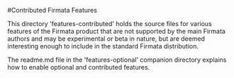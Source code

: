#Contributed Firmata Features

This directory 'features-contributed' holds the source files for various features of the Firmata product that are not supported by the main Firmata authors and may be experimental or beta in nature, but are deemed interesting enough to include in the standard Firmata distribution.

The readme.md file in the 'features-optional' companion directory explains how to enable optional and contributed features.